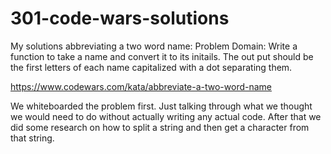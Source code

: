 # 301-code-wars-solutions
My solutions abbreviating a two word name:
Problem Domain: Write a function to take a name and convert it to its initails. The out put should be the first letters of each name capitalized with a dot separating them.

https://www.codewars.com/kata/abbreviate-a-two-word-name

We whiteboarded the problem first. Just talking through what we thought we would need to do without actually writing any actual code. After that we did some research on how to split a string and then get a character from that string. 